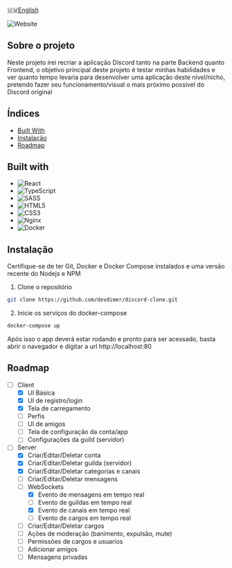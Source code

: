 🇺🇲[English](README.md)

![Website](https://img.shields.io/website?url=https%3A%2F%2F6ecad9b7-37e5-4458-99b8-6c526fc5c467-00-x4un4vi5k0yt.spock.replit.dev%3A8080%2F&style=for-the-badge)

## Sobre o projeto
Neste projeto irei recriar a aplicação Discord tanto na parte Backend quanto Frontend, o objetivo principal deste projeto é testar minhas habilidades e ver quanto tempo levaria para desenvolver uma aplicação deste nível/nicho, pretendo fazer seu funcionamento/visual o mais próximo possível do Discord original

## Índices
- [Built With](#built-with)
- [Instalação](#instalação)
- [Roadmap](#roadmap)

## Built with
- ![React](https://img.shields.io/badge/react-%2320232a.svg?style=for-the-badge&logo=react&logoColor=%2361DAFB)
- ![TypeScript](https://img.shields.io/badge/typescript-%23007ACC.svg?style=for-the-badge&logo=typescript&logoColor=white)
- ![SASS](https://img.shields.io/badge/Sass-CC6699?style=for-the-badge&logo=sass&logoColor=white)
- ![HTML5](https://img.shields.io/badge/html5-%23E34F26.svg?style=for-the-badge&logo=html5&logoColor=white)
- ![CSS3](https://img.shields.io/badge/css3-%231572B6.svg?style=for-the-badge&logo=css3&logoColor=white)
- ![Nginx](https://img.shields.io/badge/nginx-%23009639.svg?style=for-the-badge&logo=nginx&logoColor=white)
- ![Docker](https://img.shields.io/badge/docker-%230db7ed.svg?style=for-the-badge&logo=docker&logoColor=white)

## Instalação
Certifique-se de ter Git, Docker e Docker Compose instalados e uma versão recente do Nodejs e NPM

1. Clone o repositório
```sh
git clone https://github.com/devdimer/discord-clone.git
```

2. Inicie os serviços do docker-compose
```sh
docker-compose up
```

Após isso o app deverá estar rodando e pronto para ser acessado, basta abrir o navegador e digitar a url http://localhost:80

## Roadmap

- [ ] Client
    - [x] UI Básica
    - [x] UI de registro/login
    - [x] Tela de carregamento
    - [ ] Perfis
    - [ ] UI de amigos
    - [ ] Tela de configuração da conta/app
    - [ ] Configurações da guild (servidor)
- [ ] Server
    - [x] Criar/Editar/Deletar conta
    - [x] Criar/Editar/Deletar guilda (servidor)
    - [x] Criar/Editar/Deletar categorias e canais
    - [ ] Criar/Editar/Deletar mensagens
    - [ ] WebSockets
        - [x] Evento de mensagens em tempo real
        - [ ] Evento de guildas em tempo real
        - [x] Evento de canais em tempo real
        - [ ] Evento de cargos em tempo real
    - [ ] Criar/Editar/Deletar cargos
    - [ ] Ações de moderação (banimento, expulsão, mute)
    - [ ] Permissões de cargos e usuarios
    - [ ] Adicionar amigos
    - [ ] Mensagens privadas
